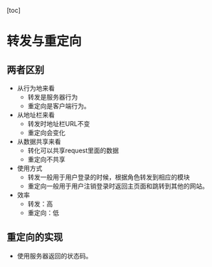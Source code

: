 [toc]

# 转发与重定向

## 两者区别

- 从行为地来看
  - 转发是服务器行为
  - 重定向是客户端行为。
- 从地址栏来看
  - 转发时地址栏URL不变
  - 重定向会变化
- 从数据共享来看
  - 转化可以共享request里面的数据
  - 重定向不共享
- 使用方式
  - 转发一般用于用户登录的时候，根据角色转发到相应的模块
  - 重定向一般用于用户注销登录时返回主页面和跳转到其他的网站。
- 效率
  - 转发：高
  - 重定向：低

## 重定向的实现

- 使用服务器返回的状态码。